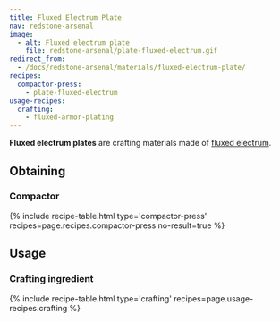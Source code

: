 ```yaml
---
title: Fluxed Electrum Plate
nav: redstone-arsenal
image:
  - alt: Fluxed electrum plate
    file: redstone-arsenal/plate-fluxed-electrum.gif
redirect_from:
  - /docs/redstone-arsenal/materials/fluxed-electrum-plate/
recipes:
  compactor-press:
    - plate-fluxed-electrum
usage-recipes:
  crafting:
    - fluxed-armor-plating
---
```


**Fluxed electrum plates** are crafting materials made of [fluxed
electrum](/docs/fluxed-electrum-ingot/).


Obtaining
---------

### Compactor
{% include recipe-table.html type='compactor-press' recipes=page.recipes.compactor-press no-result=true %}


Usage
-----

### Crafting ingredient
{% include recipe-table.html type='crafting' recipes=page.usage-recipes.crafting %}
